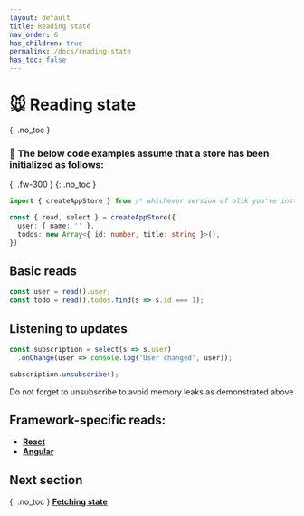 ```yaml
---
layout: default
title: Reading state
nav_order: 6
has_children: true
permalink: /docs/reading-state
has_toc: false
---
```


# 🐭 Reading state
{: .no_toc }

### 🥚 The below code examples assume that a store has been initialized as follows:
{: .fw-300 }
{: .no_toc }
```ts
import { createAppStore } from /* whichever version of olik you've installed */

const { read, select } = createAppStore({
  user: { name: '' },
  todos: new Array<{ id: number, title: string }>(),
})
```
## **Basic** reads
```ts
const user = read().user;
const todo = read().todos.find(s => s.id === 1);
```

## **Listening** to updates
```ts
const subscription = select(s => s.user)
  .onChange(user => console.log('User changed', user));

subscription.unsubscribe();
```
Do not forget to unsubscribe to avoid memory leaks as demonstrated above

## **Framework-specific** reads:
* [**React**](./react)
* [**Angular**](./angular)

## Next section
{: .no_toc }
[**Fetching state**](/docs/fetching-state)